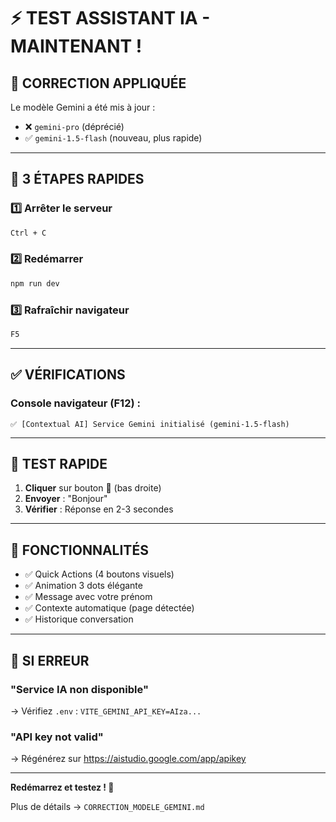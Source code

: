 # ⚡ TEST ASSISTANT IA - MAINTENANT !

## 🚨 **CORRECTION APPLIQUÉE**

Le modèle Gemini a été mis à jour :
- ❌ `gemini-pro` (déprécié) 
- ✅ `gemini-1.5-flash` (nouveau, plus rapide)

---

## 🎯 **3 ÉTAPES RAPIDES**

### 1️⃣ Arrêter le serveur
```bash
Ctrl + C
```

### 2️⃣ Redémarrer
```bash
npm run dev
```

### 3️⃣ Rafraîchir navigateur
```bash
F5
```

---

## ✅ **VÉRIFICATIONS**

### Console navigateur (F12) :
```
✅ [Contextual AI] Service Gemini initialisé (gemini-1.5-flash)
```

---

## 🧪 **TEST RAPIDE**

1. **Cliquer** sur bouton 🤖 (bas droite)
2. **Envoyer** : "Bonjour"
3. **Vérifier** : Réponse en 2-3 secondes

---

## 🎨 **FONCTIONNALITÉS**

- ✅ Quick Actions (4 boutons visuels)
- ✅ Animation 3 dots élégante
- ✅ Message avec votre prénom
- ✅ Contexte automatique (page détectée)
- ✅ Historique conversation

---

## 🐛 **SI ERREUR**

### "Service IA non disponible"
→ Vérifiez `.env` : `VITE_GEMINI_API_KEY=AIza...`

### "API key not valid"
→ Régénérez sur https://aistudio.google.com/app/apikey

---

**Redémarrez et testez ! 🚀**

Plus de détails → `CORRECTION_MODELE_GEMINI.md`
